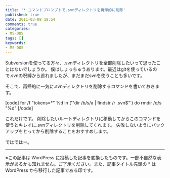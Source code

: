 ```yaml
---
title: '* コマンドプロンプトで.svnディレクトリを再帰的に削除'
published: true
date: 2011-03-08 18:54
comments: true
categories:
- MS-DOS
tags: []
keywords:
- MS-DOS
---
```

Subversionを使ってる方々、.svnディレクトリを全部削除したいって思ったことはないでしょうか。
僕はしょっちゅうあります。最近はgitを使っているので.svnの呪縛から逃れましたが、まだまだsvnを使うことも多いです。

そこで、再帰的に一気に.svnディレクトリを削除するコマンドを書いておきます。

[code]
for /f "tokens=*" %d in ('"dir /b/s/a | findstr /r \.svn$"') do rmdir /q/s "%d"
[/code]

これだけです。
削除したいルートディレクトリに移動してからこのコマンドを使うとキレイに.svnディレクトリを削除してくれます。
失敗しないようにバックアップをとってから削除することをおすすめします。

ではではー。

---
※この記事は WordPress に投稿した記事を変換したものです。一部不自然な表示があるかも知れません。ご了承ください。また、記事タイトル先頭の * は WordPress から移行した記事である印です。
